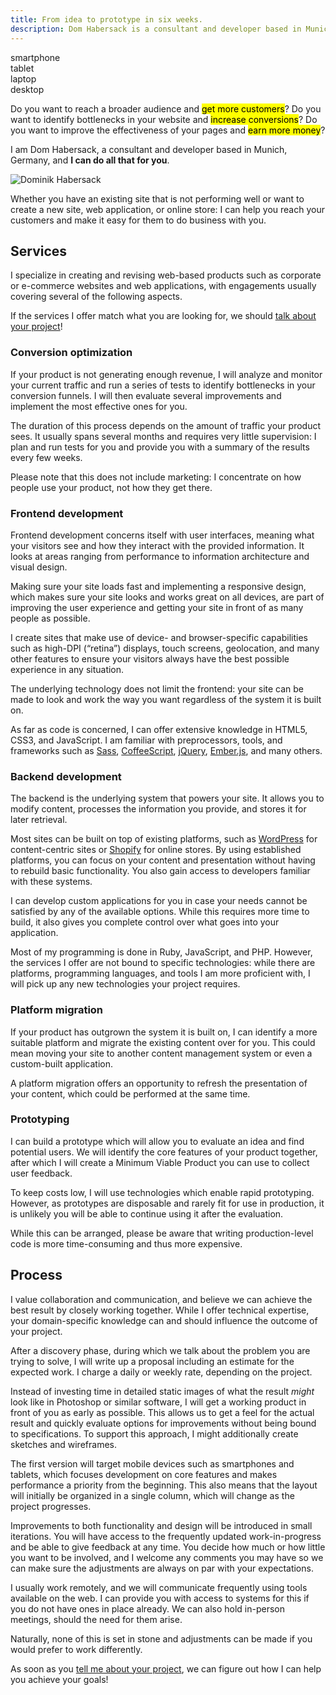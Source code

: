 ```yaml
---
title: From idea to prototype in six weeks.
description: Dom Habersack is a consultant and developer based in Munich, Germany.
---
```

<div class="device-smartphone">smartphone</div>
<div class="device-tablet">tablet</div>
<div class="device-laptop">laptop</div>
<div class="device-desktop">desktop</div>

Do you want to reach a broader audience and <mark>get more customers</mark>? Do you want to identify bottlenecks in your website and <mark>increase conversions</mark>? Do you want to improve the effectiveness of your pages and <mark>earn more money</mark>?

I am Dom Habersack, a consultant and developer based in Munich, Germany, and **I can do all that for you**.

<picture>
  <source srcset="http://api.islovely.co/pages/index/dom-medium.jpg" media="(min-width: 720px)">
  <source srcset="http://api.islovely.co/pages/index/dom-small.jpg" media="(min-width: 480px)">
  <source srcset="http://api.islovely.co/pages/index/dom-smallest.jpg">
  <img srcset="http://api.islovely.co/pages/index/dom-smallest.jpg" id="avatar" alt="Dominik Habersack">
</picture>

Whether you have an existing site that is not performing well or want to create a new site, web application, or online store: I can help you reach your customers and make it easy for them to do business with you.

## Services

I specialize in creating and revising web-based products such as corporate or e-commerce websites and web applications, with engagements usually covering several of the following aspects.

If the services I offer match what you are looking for, we should [talk about your project](#!/pages/contact)!

### Conversion optimization

If your product is not generating enough revenue, I will analyze and monitor your current traffic and run a series of tests to identify bottlenecks in your conversion funnels. I will then evaluate several improvements and implement the most effective ones for you.

The duration of this process depends on the amount of traffic your product sees. It usually spans several months and requires very little supervision: I plan and run tests for you and provide you with a summary of the results every few weeks.

Please note that this does not include marketing: I concentrate on how people use your product, not how they get there.

### Frontend development

Frontend development concerns itself with user interfaces, meaning what your visitors see and how they interact with the provided information. It looks at areas ranging from performance to information architecture and visual design.

Making sure your site loads fast and implementing a responsive design, which makes sure your site looks and works great on all devices, are part of improving the user experience and getting your site in front of as many people as possible.

I create sites that make use of device- and browser-specific capabilities such as high-DPI (“retina”) displays, touch screens, geolocation, and many other features to ensure your visitors always have the best possible experience in any situation.

The underlying technology does not limit the frontend: your site can be made to look and work the way you want regardless of the system it is built on.

As far as code is concerned, I can offer extensive knowledge in HTML5, CSS3, and JavaScript. I am familiar with preprocessors, tools, and frameworks such as [Sass](http://sass-lang.com/), [CoffeeScript](http://coffeescript.org/), [jQuery](http://jquery.com/), [Ember.js](http://emberjs.com/), and many others.

### Backend development

The backend is the underlying system that powers your site. It allows you to modify content, processes the information you provide, and stores it for later retrieval.

Most sites can be built on top of existing platforms, such as [WordPress](http://wordpress.org/) for content-centric sites or [Shopify](http://shopify.com/) for online stores. By using established platforms, you can focus on your content and presentation without having to rebuild basic functionality. You also gain access to developers familiar with these systems.

I can develop custom applications for you in case your needs cannot be satisfied by any of the available options. While this requires more time to build, it also gives you complete control over what goes into your application.

Most of my programming is done in Ruby, JavaScript, and PHP. However, the services I offer are not bound to specific technologies: while there are platforms, programming languages, and tools I am more proficient with, I will pick up any new technologies your project requires.

### Platform migration

If your product has outgrown the system it is built on, I can identify a more suitable platform and migrate the existing content over for you. This could mean moving your site to another content management system or even a custom-built application.

A platform migration offers an opportunity to refresh the presentation of your content, which could be performed at the same time.

### Prototyping

I can build a prototype which will allow you to evaluate an idea and find potential users. We will identify the core features of your product together, after which I will create a Minimum Viable Product you can use to collect user feedback.

To keep costs low, I will use technologies which enable rapid prototyping. However, as prototypes are disposable and rarely fit for use in production, it is unlikely you will be able to continue using it after the evaluation.

While this can be arranged, please be aware that writing production-level code is more time-consuming and thus more expensive.

## Process

I value collaboration and communication, and believe we can achieve the best result by closely working together. While I offer technical expertise, your domain-specific knowledge can and should influence the outcome of your project.

After a discovery phase, during which we talk about the problem you are trying to solve, I will write up a proposal including an estimate for the expected work. I charge a daily or weekly rate, depending on the project.

Instead of investing time in detailed static images of what the result _might_ look like in Photoshop or similar software, I will get a working product in front of you as early as possible. This allows us to get a feel for the actual result and quickly evaluate options for improvements without being bound to specifications. To support this approach, I might additionally create sketches and wireframes.

The first version will target mobile devices such as smartphones and tablets, which focuses development on core features and makes performance a priority from the beginning. This also means that the layout will initially be organized in a single column, which will change as the project progresses.

Improvements to both functionality and design will be introduced in small iterations. You will have access to the frequently updated work-in-progress and be able to give feedback at any time. You decide how much or how little you want to be involved, and I welcome any comments you may have so we can make sure the adjustments are always on par with your expectations.

I usually work remotely, and we will communicate frequently using tools available on the web. I can provide you with access to systems for this if you do not have ones in place already. We can also hold in-person meetings, should the need for them arise.

Naturally, none of this is set in stone and adjustments can be made if you would prefer to work differently.

As soon as you [tell me about your project](#!/pages/contact), we can figure out how I can help you achieve your goals!
